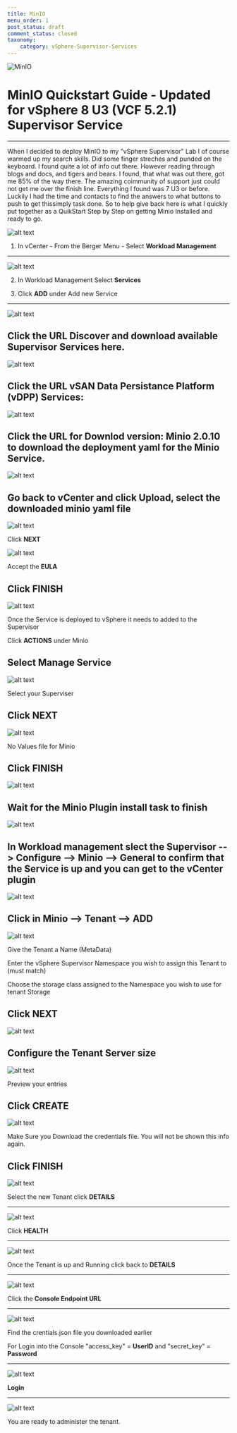 ```yaml
---
title: MinIO
menu_order: 1
post_status: draft
comment_status: closed
taxonomy:
    category: vSphere-Supervisor-Services
---
```


![MinIO](/_images/minio-logo.png)

# MinIO Quickstart Guide - Updated for vSphere 8 U3 (VCF 5.2.1) Supervisor Service
---

When I decided to deploy MinIO to my "vSphere Supervisor" Lab I of course warmed up my search skills. Did some finger streches and punded on the keyboard. I found quite a lot of info out there. However reading through blogs and docs, and tigers and bears. I found, that what was out there, got me 85% of the way there. The amazing coimmunity of support just could not get me over the finish line. Everything I found was 7 U3 or before. Luckily I had the time and contacts to find the answers to what buttons to push to get thissimply task done. So to help give back here is what I quickly put together as a QuikStart Step by Step on getting Minio Installed and ready to go.


![alt text](/_images/shot1.png)




1. In vCenter - From the Berger Menu - Select **Workload Management**

---
![alt text](/_images/workload.mangement.png)

2. In Workload Management Select **Services**

3. Click **ADD** under Add new Service
---

![alt text](/_images/register.service.png)

Click the URL Discover and download available Supervisor Services here.
---

![alt text](/_images/vsan.dpp.png)

Click the **URL** vSAN Data Persistance Platform (vDPP) Services:
---

![alt text](/_images/vsan.dpp.2.png)

Click the **URL** for Downlod version: Minio 2.0.10 to download the deployment yaml for the Minio Service.
---
![alt text](/_images/register.service.png)

Go back to vCenter and click Upload, select the downloaded minio yaml file
---
![alt text](/_images/new.service.minio.png)

Click **NEXT**

![alt text](/_images/eula.png)

Accept the **EULA**

Click **FINISH**
---
![alt text](/_images/manage.service.minio.png)

Once the Service is deployed to vSphere it needs to added to the Supervisor

Click **ACTIONS** under Minio

Select Manage Service
---
![alt text](/_images/manage.configure.png)

Select your Superviser

Click **NEXT**
---
![alt text](/_images/manage.review.png)

No Values file for Minio

Click **FINISH**
---
![alt text](/_images/plugin.deployed.png)

Wait for the Minio Plugin install task to finish
---
![alt text](/_images/minio.plugin.general.png)

In Workload management slect the **Supervisor --> Configure --> Minio --> General** to confirm that the Service is up and you can get to the vCenter plugin
---
![alt text](/_images/minio.plugin.tenant.png)

Click in **Minio --> Tenant --> ADD**
---
![alt text](/_images/create.tenant.name.tenant.png)

Give the Tenant a Name (MetaData)

Enter the vSphere Supervisor Namespace you wish to assign this Tenant to (must match)

Choose the storage class assigned to the Namespace you wish to use for tenant Storage

Click **NEXT**
---
![alt text](/_images/create.tenant.tenant.size.png)

Configure the Tenant Server size
---
![alt text](/_images/create.tenant.preview.configuration.png)

Preview your entries

Click **CREATE**
---
![alt text](/_images/create.tenant.credetials.png)

Make Sure you Download the credentials file. You will not be shown this info again.

Click **FINISH**
---
![alt text](/_images/minio.tenant.details.1.png)

Select the new Tenant click **DETAILS**

---
![alt text](/_images/minio.tenant.details.2.png)

Click **HEALTH**

---
![alt text](/_images/minio.tenant.details.3.png)

Once the Tenant is up and Running click back to **DETAILS**

---
![alt text](/_images/minio.tenant.details.2.png)

Click the **Console Endpoint URL**

---
![alt text](/_images/creds.json.file.png)

Find the crentials.json file you downloaded earlier

For Login into the Console "access_key" = **UserID** and "secret_key" = **Password**

---
![alt text](/_images/object.store.login.1.png)

**Login**

---
![alt text](/_images/object.store.ui.png)

You are ready to administer the tenant.
